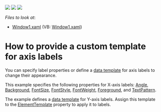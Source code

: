 <!-- default badges list -->
![](https://img.shields.io/endpoint?url=https://codecentral.devexpress.com/api/v1/VersionRange/128570086/19.2.3%2B)
[![](https://img.shields.io/badge/Open_in_DevExpress_Support_Center-FF7200?style=flat-square&logo=DevExpress&logoColor=white)](https://supportcenter.devexpress.com/ticket/details/E1752)
[![](https://img.shields.io/badge/📖_How_to_use_DevExpress_Examples-e9f6fc?style=flat-square)](https://docs.devexpress.com/GeneralInformation/403183)
<!-- default badges end -->
<!-- default file list -->
*Files to look at*:

* [Window1.xaml](./CS/Window1.xaml) (VB: [Window1.xaml](./VB/Window1.xaml))
<!-- default file list end -->
# How to provide a custom template for axis labels

 You can specify label properties or define a [data template](https://docs.microsoft.com/en-us/dotnet/desktop/wpf/data/data-templating-overview?view=netframeworkdesktop-4.8) for axis labels to change their appearance. 
 
 This example specifies the following properties for X-axis labels: [Angle](https://docs.devexpress.com/WPF/DevExpress.Xpf.Charts.AxisLabel.Angle),
[Background](https://docs.microsoft.com/en-us/dotnet/api/system.windows.controls.control.background?view=netcore-3.1#System_Windows_Controls_Control_Background), [FontSize](https://docs.microsoft.com/en-us/dotnet/api/system.windows.controls.control.fontsize?view=netcore-3.1#System_Windows_Controls_Control_FontSize), [FontStyle](https://docs.microsoft.com/en-us/dotnet/api/system.windows.controls.control.fontstyle?view=netcore-3.1#System_Windows_Controls_Control_FontStyle),  [FontWeight](https://docs.microsoft.com/en-us/dotnet/api/system.windows.controls.control.fontweight?view=netcore-3.1#System_Windows_Controls_Control_FontWeight), [Foreground](https://docs.microsoft.com/en-us/dotnet/api/system.windows.controls.control.foreground?view=netcore-3.1#System_Windows_Controls_Control_Foreground), and [TextPattern](https://docs.devexpress.com/WPF/DevExpress.Xpf.Charts.AxisLabel.TextPattern).


The example defines a [data template](https://docs.microsoft.com/en-us/dotnet/desktop/wpf/data/data-templating-overview?view=netframeworkdesktop-4.8) for Y-axis labels. Assign this template to the [ElementTemplate](https://docs.devexpress.com/WPF/DevExpress.Xpf.Charts.ChartTextElement.ElementTemplate) property to apply it to labels.

<br/>


